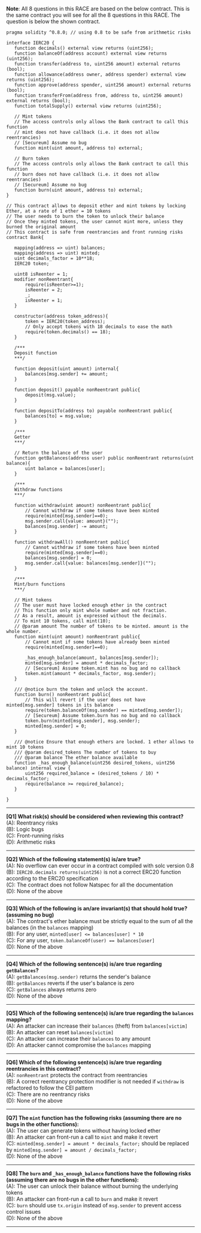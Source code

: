 **Note**: All 8 questions in this RACE are based on the below contract. This is the same contract you will see for all the 8 questions in this RACE. The question is below the shown contract.
```
pragma solidity ^0.8.0; // using 0.8 to be safe from arithmetic risks

interface IERC20 {
   function decimals() external view returns (uint256);
   function balanceOf(address account) external view returns (uint256);
   function transfer(address to, uint256 amount) external returns (bool);
   function allowance(address owner, address spender) external view returns (uint256);
   function approve(address spender, uint256 amount) external returns (bool);
   function transferFrom(address from, address to, uint256 amount) external returns (bool);
   function totalSupply() external view returns (uint256);

   // Mint tokens
   // The access controls only allows the Bank contract to call this function
   // mint does not have callback (i.e. it does not allow reentrancies)
   // [Secureum] Assume no bug
   function mint(uint amount, address to) external;

   // Burn token
   // The access controls only allows the Bank contract to call this function
   // burn does not have callback (i.e. it does not allow reentrancies)
   // [Secureum] Assume no bug
   function burn(uint amount, address to) external;
}

// This contract allows to deposit ether and mint tokens by locking Ether, at a rate of 1 ether = 10 tokens
// The user needs to burn the token to unlock their balance
// Once they minted tokens, the user cannot mint more, unless they burned the original amount
// This contract is safe from reentrancies and front running risks
contract Bank{

   mapping(address => uint) balances;
   mapping(address => uint) minted;
   uint decimals_factor = 10**18;
   IERC20 token;

   uint8 isReenter = 1;
   modifier nonReentrant{
       require(isReenter>=1);
       isReenter = 2;
       _;
       isReenter = 1;
   }

   constructor(address token_address){
       token = IERC20(token_address);
       // Only accept tokens with 18 decimals to ease the math
       require(token.decimals() == 18);
   }

   /***
   Deposit function
   ***/

   function deposit(uint amount) internal{
       balances[msg.sender] += amount;
   }

   function deposit() payable nonReentrant public{
       deposit(msg.value);
   }

   function depositTo(address to) payable nonReentrant public{
       balances[to] = msg.value;
   }

   /***
   Getter
   ***/

   // Return the balance of the user
   function getBalances(address user) public nonReentrant returns(uint balance){
       uint balance = balances[user];
   }

   /***
   Withdraw functions
   ***/

   function withdraw(uint amount) nonReentrant public{
       // Cannot withdraw if some tokens have been minted
       require(minted[msg.sender]==0);
       msg.sender.call{value: amount}("");
       balances[msg.sender] -= amount;
   }

   function withdrawAll() nonReentrant public{
       // Cannot withdraw if some tokens have been minted
       require(minted[msg.sender]==0);
       balances[msg.sender] = 0;
       msg.sender.call{value: balances[msg.sender]}("");
   }

   /***
   Mint/burn functions
   ***/

   // Mint tokens
   // The user must have locked enough ether in the contract
   // This function only mint whole number and not fraction.
   // As a result, amount is expressed without the decimals.
   // To mint 10 tokens, call mint(10);
   // @param amount The number of tokens to be minted. amount is the whole number.
   function mint(uint amount) nonReentrant public{
       // Cannot mint if some tokens have already been minted
       require(minted[msg.sender]==0);

       _has_enough_balance(amount, balances[msg.sender]);
       minted[msg.sender] = amount * decimals_factor;
       // [Secureum] Assume token.mint has no bug and no callback
       token.mint(amount * decimals_factor, msg.sender);
   }

   /// @notice burn the token and unlock the account.
   function burn() nonReentrant public{
       // This will revert if the user does not have minted[msg.sender] tokens in its balance
       require(token.balanceOf(msg.sender) == minted[msg.sender]);
       // [Secureum] Assume token.burn has no bug and no callback
       token.burn(minted[msg.sender], msg.sender);
       minted[msg.sender] = 0;
   }

   /// @notice Ensure that enough ethers are locked. 1 ether allows to mint 10 tokens
   /// @param desired_tokens The number of tokens to buy
   /// @param balance The ether balance available
   function _has_enough_balance(uint256 desired_tokens, uint256 balance) internal view {
       uint256 required_balance = (desired_tokens / 10) * decimals_factor;
       require(balance >= required_balance);
   }

}
```
---
**[Q1] What risk(s) should be considered when reviewing this contract?** \
(A): Reentrancy risks \
(B): Logic bugs \
(C): Front-running risks \
(D): Arithmetic risks 


---
**[Q2] Which of the following statement(s) is/are true?** \
(A): No overflow can ever occur in a contract compiled with solc version 0.8 \
(B): `IERC20.decimals returns(uint256)` is not a correct ERC20 function according to the ERC20 specification \
(C): The contract does not follow Natspec for all the documentation \
(D): None of the above 


---
**[Q3] Which of the following is an/are invariant(s) that should hold true? (assuming no bug)** \
(A): The contract's ether balance must be strictly equal to the sum of all the balances (in the `balances` mapping) \
(B): For any user, `minted[user] <= balances[user] * 10` \
(C): For any user, `token.balanceOf(user) == balances[user]` \
(D): None of the above


---
**[Q4] Which of the following sentence(s) is/are true regarding `getBalances`?** \
(A): `getBalances(msg.sender)` returns the sender's balance \
(B): `getBalances` reverts if the user's balance is zero \
(C): `getBalances` always returns zero \
(D): None of the above


---
**[Q5] Which of the following sentence(s) is/are true regarding the `balances` mapping?** \
(A): An attacker can increase their `balances` (theft) from `balances[victim]` \
(B): An attacker can reset `balances[victim]` \
(C): An attacker can increase their `balances` to any amount \
(D): An attacker cannot compromise the `balances` mapping


---
**[Q6] Which of the following sentence(s) is/are true regarding reentrancies in this contract?** \
(A): `nonReentrant` protects the contract from reentrancies \
(B): A correct reentrancy protection modifier is not needed if `withdraw` is refactored to follow the CEI pattern \
(C): There are no reentrancy risks \
(D): None of the above


---
**[Q7] The `mint` function has the following risks (assuming there are no bugs in the other functions):** \
(A): The user can generate tokens without having locked ether \
(B): An attacker can front-run a call to `mint` and make it revert \
(C): `minted[msg.sender] = amount * decimals_factor;` should be replaced by `minted[msg.sender] = amount / decimals_factor;` \
(D): None of the above


---
**[Q8] The `burn` and `_has_enough_balance` functions have the following risks (assuming there are no bugs in the other functions):** \
(A): The user can unlock their balance without burning the underlying tokens \
(B): An attacker can front-run a call to `burn` and make it revert \
(C): `burn` should use `tx.origin` instead of `msg.sender` to prevent access control issues \
(D): None of the above


---
